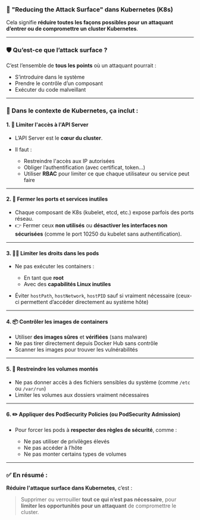 ### 🎯 **"Reducing the Attack Surface" dans Kubernetes (K8s)**

Cela signifie **réduire toutes les façons possibles pour un attaquant d’entrer ou de compromettre un cluster Kubernetes**.

---

### 🛡️ Qu’est-ce que l’**attack surface** ?

C’est l’ensemble de **tous les points** où un attaquant pourrait :

* S’introduire dans le système
* Prendre le contrôle d’un composant
* Exécuter du code malveillant

---

### 🧱 Dans le contexte de **Kubernetes**, ça inclut :

#### 1. 🔐 **Limiter l'accès à l'API Server**

* L’API Server est le **cœur du cluster**.
* Il faut :

  * Restreindre l'accès aux IP autorisées
  * Obliger l’authentification (avec certificat, token…)
  * Utiliser **RBAC** pour limiter ce que chaque utilisateur ou service peut faire

---

#### 2. 🚪 **Fermer les ports et services inutiles**

* Chaque composant de K8s (kubelet, etcd, etc.) expose parfois des ports réseau.
* 👉 Fermer ceux **non utilisés** ou **désactiver les interfaces non sécurisées** (comme le port 10250 du kubelet sans authentification).

---

#### 3. 🧑‍💻 **Limiter les droits dans les pods**

* Ne pas exécuter les containers :

  * En tant que **root**
  * Avec des **capabilités Linux inutiles**
* Éviter `hostPath`, `hostNetwork`, `hostPID` sauf si vraiment nécessaire
  (ceux-ci permettent d’accéder directement au système hôte)

---

#### 4. 📦 **Contrôler les images de containers**

* Utiliser **des images sûres** et **vérifiées** (sans malware)
* Ne pas tirer directement depuis Docker Hub sans contrôle
* Scanner les images pour trouver les vulnérabilités

---

#### 5. 📁 **Restreindre les volumes montés**

* Ne pas donner accès à des fichiers sensibles du système (comme `/etc` ou `/var/run`)
* Limiter les volumes aux dossiers vraiment nécessaires

---

#### 6. ✏️ **Appliquer des PodSecurity Policies (ou PodSecurity Admission)**

* Pour forcer les pods à **respecter des règles de sécurité**, comme :

  * Ne pas utiliser de privilèges élevés
  * Ne pas accéder à l’hôte
  * Ne pas monter certains types de volumes

---

### ✅ En résumé :

**Réduire l'attaque surface dans Kubernetes**, c’est :

> Supprimer ou verrouiller **tout ce qui n’est pas nécessaire**,
> pour **limiter les opportunités pour un attaquant** de compromettre le cluster.

